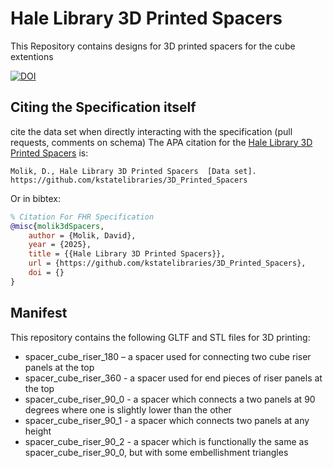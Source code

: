# Hale Library 3D Printed Spacers
This Repository contains designs for 3D printed spacers for the cube extentions 

[![DOI](https://zenodo.org/badge/DOI/10.5281/zenodo.15677010.svg)](https://doi.org/10.5281/zenodo.15677010)

## Citing the Specification itself
cite the data set  when directly interacting with the specification (pull requests, comments on schema)
The APA citation for the [Hale Library 3D Printed Spacers](https://github.com/kstatelibraries/3D_Printed_Spacers) is:

```
Molik, D., Hale Library 3D Printed Spacers  [Data set]. https://github.com/kstatelibraries/3D_Printed_Spacers
```

Or in bibtex:
```bibtex
% Citation For FHR Specification
@misc{molik3dSpacers,
    author = {Molik, David},
    year = {2025},
    title = {{Hale Library 3D Printed Spacers}},
    url = {https://github.com/kstatelibraries/3D_Printed_Spacers},
    doi = {}
}
```

## Manifest

This repository contains the following GLTF and STL files for 3D printing:

- spacer\_cube\_riser\_180 – a spacer used for connecting two cube riser panels at the top
- spacer\_cube\_riser\_360 - a spacer used for end pieces of riser panels at the top
- spacer\_cube\_riser\_90\_0 - a spacer which connects a two panels at 90 degrees where one is slightly lower than the other
- spacer\_cube\_riser\_90\_1 - a spacer which connects two panels at any height
- spacer\_cube\_riser\_90\_2 - a spacer which is functionally the same as spacer\_cube\_riser\_90\_0, but with some embellishment triangles

